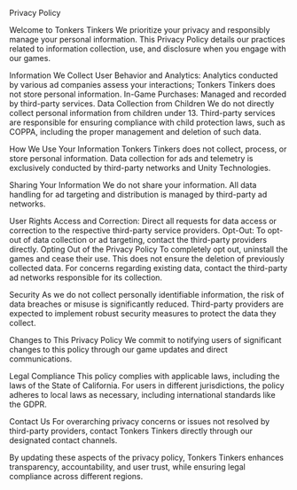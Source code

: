 Privacy Policy

Welcome to Tonkers Tinkers
We prioritize your privacy and responsibly manage your personal information. This Privacy Policy details our practices related to information collection, use, and disclosure when you engage with our games.

Information We Collect
User Behavior and Analytics: Analytics conducted by various ad companies assess your interactions; Tonkers Tinkers does not store personal information.
In-Game Purchases: Managed and recorded by third-party services.
Data Collection from Children
We do not directly collect personal information from children under 13. Third-party services are responsible for ensuring compliance with child protection laws, such as COPPA, including the proper management and deletion of such data.

How We Use Your Information
Tonkers Tinkers does not collect, process, or store personal information. Data collection for ads and telemetry is exclusively conducted by third-party networks and Unity Technologies.

Sharing Your Information
We do not share your information. All data handling for ad targeting and distribution is managed by third-party ad networks.

User Rights
Access and Correction: Direct all requests for data access or correction to the respective third-party service providers.
Opt-Out: To opt-out of data collection or ad targeting, contact the third-party providers directly.
Opting Out of the Privacy Policy
To completely opt out, uninstall the games and cease their use. This does not ensure the deletion of previously collected data. For concerns regarding existing data, contact the third-party ad networks responsible for its collection.

Security
As we do not collect personally identifiable information, the risk of data breaches or misuse is significantly reduced. Third-party providers are expected to implement robust security measures to protect the data they collect.

Changes to This Privacy Policy
We commit to notifying users of significant changes to this policy through our game updates and direct communications.

Legal Compliance
This policy complies with applicable laws, including the laws of the State of California. For users in different jurisdictions, the policy adheres to local laws as necessary, including international standards like the GDPR.

Contact Us
For overarching privacy concerns or issues not resolved by third-party providers, contact Tonkers Tinkers directly through our designated contact channels.

By updating these aspects of the privacy policy, Tonkers Tinkers enhances transparency, accountability, and user trust, while ensuring legal compliance across different regions.
